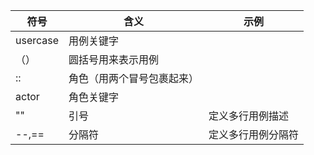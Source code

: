 |符号|含义|示例|
|----|---|----|
|usercase|用例关键字||
|（）|圆括号用来表示用例||
|::|角色（用两个冒号包裹起来）||
|actor|角色关键字||
|""|引号|定义多行用例描述||
|--,==|分隔符|定义多行用例分隔符|
